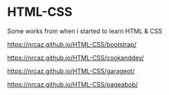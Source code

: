 # HTML-CSS
Some works from when i started to learn HTML & CSS

https://nrcaz.github.io/HTML-CSS/bootstrap/

https://nrcaz.github.io/HTML-CSS/cookanddev/

https://nrcaz.github.io/HTML-CSS/garageot/

https://nrcaz.github.io/HTML-CSS/pageabob/
